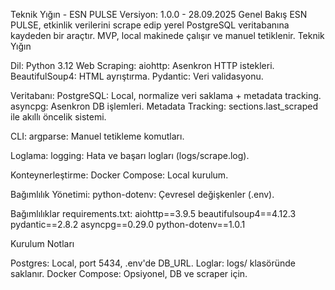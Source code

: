 Teknik Yığın - ESN PULSE
Versiyon: 1.0.0 - 28.09.2025
Genel Bakış
ESN PULSE, etkinlik verilerini scrape edip yerel PostgreSQL veritabanına kaydeden bir araçtır. MVP, local makinede çalışır ve manuel tetiklenir.
Teknik Yığın

Dil: Python 3.12
Web Scraping:
aiohttp: Asenkron HTTP istekleri.
BeautifulSoup4: HTML ayrıştırma.
Pydantic: Veri validasyonu.


Veritabanı:
PostgreSQL: Local, normalize veri saklama + metadata tracking.
asyncpg: Asenkron DB işlemleri.
Metadata Tracking: sections.last_scraped ile akıllı öncelik sistemi.


CLI:
argparse: Manuel tetikleme komutları.


Loglama:
logging: Hata ve başarı logları (logs/scrape.log).


Konteynerleştirme:
Docker Compose: Local kurulum.


Bağımlılık Yönetimi:
python-dotenv: Çevresel değişkenler (.env).



Bağımlılıklar
requirements.txt:
aiohttp==3.9.5
beautifulsoup4==4.12.3
pydantic==2.8.2
asyncpg==0.29.0
python-dotenv==1.0.1

Kurulum Notları

Postgres: Local, port 5434, .env'de DB_URL.
Loglar: logs/ klasöründe saklanır.
Docker Compose: Opsiyonel, DB ve scraper için.

